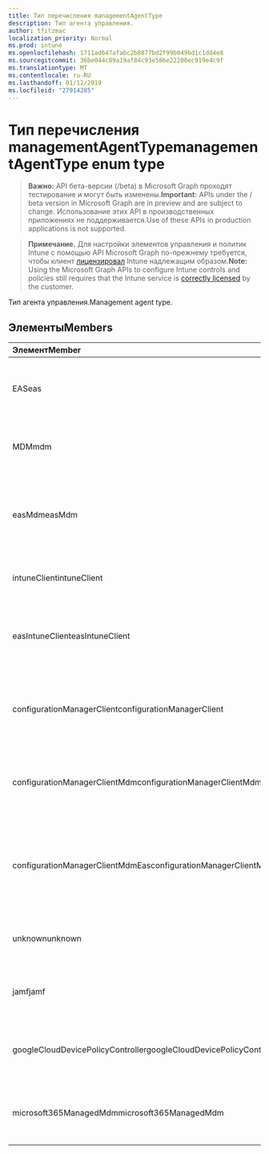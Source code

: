 ```yaml
---
title: Тип перечисления managementAgentType
description: Тип агента управления.
author: tfitzmac
localization_priority: Normal
ms.prod: intune
ms.openlocfilehash: 1711ad647afabc2b8877bd2f99b049bd1c1dd4e8
ms.sourcegitcommit: 36be044c89a19af84c93e586e22200ec919e4c9f
ms.translationtype: MT
ms.contentlocale: ru-RU
ms.lasthandoff: 01/12/2019
ms.locfileid: "27914285"
---
```

# <a name="managementagenttype-enum-type"></a><span data-ttu-id="49472-103">Тип перечисления managementAgentType</span><span class="sxs-lookup"><span data-stu-id="49472-103">managementAgentType enum type</span></span>

> <span data-ttu-id="49472-104">**Важно:** API бета-версии (/beta) в Microsoft Graph проходят тестирование и могут быть изменены.</span><span class="sxs-lookup"><span data-stu-id="49472-104">**Important:** APIs under the / beta version in Microsoft Graph are in preview and are subject to change.</span></span> <span data-ttu-id="49472-105">Использование этих API в производственных приложениях не поддерживается.</span><span class="sxs-lookup"><span data-stu-id="49472-105">Use of these APIs in production applications is not supported.</span></span>

> <span data-ttu-id="49472-106">**Примечание.** Для настройки элементов управления и политик Intune с помощью API Microsoft Graph по-прежнему требуется, чтобы клиент [лицензировал](https://go.microsoft.com/fwlink/?linkid=839381) Intune надлежащим образом.</span><span class="sxs-lookup"><span data-stu-id="49472-106">**Note:** Using the Microsoft Graph APIs to configure Intune controls and policies still requires that the Intune service is [correctly licensed](https://go.microsoft.com/fwlink/?linkid=839381) by the customer.</span></span>

<span data-ttu-id="49472-107">Тип агента управления.</span><span class="sxs-lookup"><span data-stu-id="49472-107">Management agent type.</span></span>
## <a name="members"></a><span data-ttu-id="49472-108">Элементы</span><span class="sxs-lookup"><span data-stu-id="49472-108">Members</span></span>
|<span data-ttu-id="49472-109">Элемент</span><span class="sxs-lookup"><span data-stu-id="49472-109">Member</span></span>|<span data-ttu-id="49472-110">Значение</span><span class="sxs-lookup"><span data-stu-id="49472-110">Value</span></span>|<span data-ttu-id="49472-111">Описание</span><span class="sxs-lookup"><span data-stu-id="49472-111">Description</span></span>|
|:---|:---|:---|
|<span data-ttu-id="49472-112">EAS</span><span class="sxs-lookup"><span data-stu-id="49472-112">eas</span></span>|<span data-ttu-id="49472-113">1</span><span class="sxs-lookup"><span data-stu-id="49472-113">1</span></span>|<span data-ttu-id="49472-114">Устройство управляется сервером Exchange server.</span><span class="sxs-lookup"><span data-stu-id="49472-114">The device is managed by Exchange server.</span></span>|
|<span data-ttu-id="49472-115">MDM</span><span class="sxs-lookup"><span data-stu-id="49472-115">mdm</span></span>|<span data-ttu-id="49472-116">2</span><span class="sxs-lookup"><span data-stu-id="49472-116">2</span></span>|<span data-ttu-id="49472-117">Устройство является управляемым путем MDM. Intune</span><span class="sxs-lookup"><span data-stu-id="49472-117">The device is managed by Intune MDM.</span></span>|
|<span data-ttu-id="49472-118">easMdm</span><span class="sxs-lookup"><span data-stu-id="49472-118">easMdm</span></span>|<span data-ttu-id="49472-119">3</span><span class="sxs-lookup"><span data-stu-id="49472-119">3</span></span>|<span data-ttu-id="49472-120">Устройство управляется сервером Exchange server и Intune MDM.</span><span class="sxs-lookup"><span data-stu-id="49472-120">The device is managed by both Exchange server and Intune MDM.</span></span>|
|<span data-ttu-id="49472-121">intuneClient</span><span class="sxs-lookup"><span data-stu-id="49472-121">intuneClient</span></span>|<span data-ttu-id="49472-122">4</span><span class="sxs-lookup"><span data-stu-id="49472-122">4</span></span>|<span data-ttu-id="49472-123">Управляемые клиентами Intune.</span><span class="sxs-lookup"><span data-stu-id="49472-123">Intune client managed.</span></span>|
|<span data-ttu-id="49472-124">easIntuneClient</span><span class="sxs-lookup"><span data-stu-id="49472-124">easIntuneClient</span></span>|<span data-ttu-id="49472-125">5</span><span class="sxs-lookup"><span data-stu-id="49472-125">5</span></span>|<span data-ttu-id="49472-126">Устройство является EAS и Intune двойной управляемые клиентами.</span><span class="sxs-lookup"><span data-stu-id="49472-126">The device is EAS and Intune client dual managed.</span></span>|
|<span data-ttu-id="49472-127">configurationManagerClient</span><span class="sxs-lookup"><span data-stu-id="49472-127">configurationManagerClient</span></span>|<span data-ttu-id="49472-128">8</span><span class="sxs-lookup"><span data-stu-id="49472-128">8</span></span>|<span data-ttu-id="49472-129">Устройство является управляемым, диспетчер конфигураций.</span><span class="sxs-lookup"><span data-stu-id="49472-129">The device is managed by Configuration Manager.</span></span>|
|<span data-ttu-id="49472-130">configurationManagerClientMdm</span><span class="sxs-lookup"><span data-stu-id="49472-130">configurationManagerClientMdm</span></span>|<span data-ttu-id="49472-131">10</span><span class="sxs-lookup"><span data-stu-id="49472-131">10</span></span>|<span data-ttu-id="49472-132">Устройство управляется Configuration Manager и MDM.</span><span class="sxs-lookup"><span data-stu-id="49472-132">The device is managed by Configuration Manager and MDM.</span></span>|
|<span data-ttu-id="49472-133">configurationManagerClientMdmEas</span><span class="sxs-lookup"><span data-stu-id="49472-133">configurationManagerClientMdmEas</span></span>|<span data-ttu-id="49472-134">11</span><span class="sxs-lookup"><span data-stu-id="49472-134">11</span></span>|<span data-ttu-id="49472-135">Устройство является управляемым, диспетчер конфигураций, MDM и Eas.</span><span class="sxs-lookup"><span data-stu-id="49472-135">The device is managed by Configuration Manager, MDM and Eas.</span></span>|
|<span data-ttu-id="49472-136">unknown</span><span class="sxs-lookup"><span data-stu-id="49472-136">unknown</span></span>|<span data-ttu-id="49472-137">16</span><span class="sxs-lookup"><span data-stu-id="49472-137">16</span></span>|<span data-ttu-id="49472-138">Тип агента управления UNKNOWN.</span><span class="sxs-lookup"><span data-stu-id="49472-138">Unknown management agent type.</span></span>|
|<span data-ttu-id="49472-139">jamf</span><span class="sxs-lookup"><span data-stu-id="49472-139">jamf</span></span>|<span data-ttu-id="49472-140">32</span><span class="sxs-lookup"><span data-stu-id="49472-140">32</span></span>|<span data-ttu-id="49472-141">Атрибуты устройства полученные от Jamf.</span><span class="sxs-lookup"><span data-stu-id="49472-141">The device attributes are fetched from Jamf.</span></span>|
|<span data-ttu-id="49472-142">googleCloudDevicePolicyController</span><span class="sxs-lookup"><span data-stu-id="49472-142">googleCloudDevicePolicyController</span></span>|<span data-ttu-id="49472-143">64</span><span class="sxs-lookup"><span data-stu-id="49472-143">64</span></span>|<span data-ttu-id="49472-144">Устройство управляется CloudDPC компании Google.</span><span class="sxs-lookup"><span data-stu-id="49472-144">The device is managed by Google's CloudDPC.</span></span>|
|<span data-ttu-id="49472-145">microsoft365ManagedMdm</span><span class="sxs-lookup"><span data-stu-id="49472-145">microsoft365ManagedMdm</span></span>|<span data-ttu-id="49472-146">258</span><span class="sxs-lookup"><span data-stu-id="49472-146">258</span></span>|<span data-ttu-id="49472-147">Это устройство управляется Microsoft 365 через Intune.</span><span class="sxs-lookup"><span data-stu-id="49472-147">This device is managed by Microsoft 365 through Intune.</span></span>|





